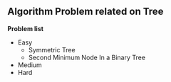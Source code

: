 ## Algorithm Problem related on Tree

**Problem list**
* Easy
	* Symmetric Tree
	* Second Minimum Node In a Binary Tree
* Medium
* Hard